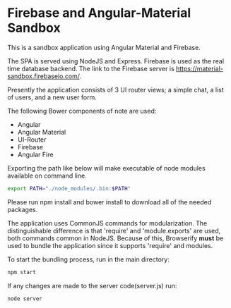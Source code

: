 # Firebase and Angular-Material Sandbox

This is a sandbox application using Angular Material and Firebase.

The SPA is served using NodeJS and Express. Firebase is used as the real time database backend. The link to the Firebase server is https://material-sandbox.firebaseio.com/.

Presently the application consists of 3 UI router views; a simple chat, a list of users, and a new user form.

The following Bower components of note are used:
 - Angular
 - Angular Material
 - UI-Router
 - Firebase
 - Angular Fire

Exporting the path like below will make executable of node modules available on command line. 
```bash
export PATH="./node_modules/.bin:$PATH"
```

Please run npm install and bower install to download all of the needed packages.

The application uses CommonJS commands for modularization. The distinguishable difference is that 'require' and 'module.exports' are used, both commands common in NodeJS. Because of this, Browserify **must** be used to bundle the application since it supports 'require' and modules.

To start the bundling process, run in the main directory:
```bash
npm start
```

If any changes are made to the server code(server.js) run:
```bash
node server
```
